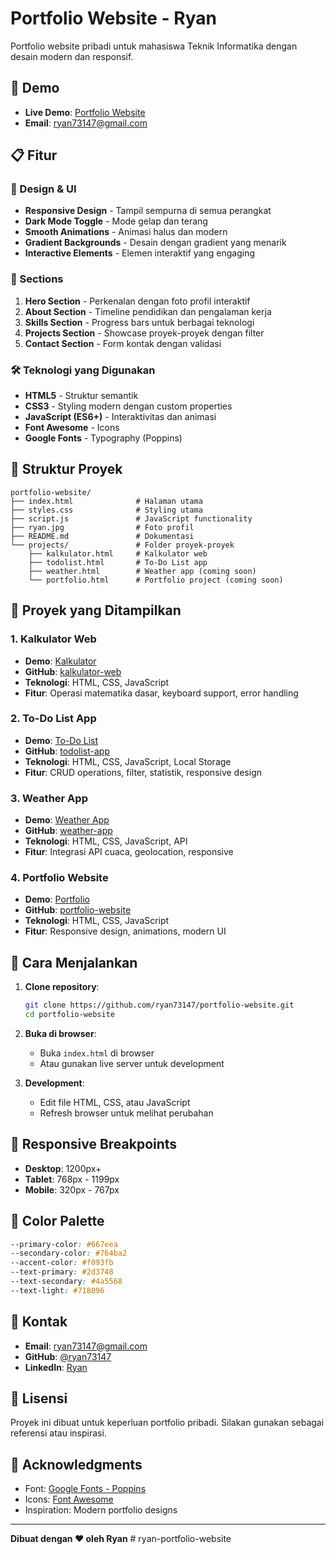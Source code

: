 # Portfolio Website - Ryan

Portfolio website pribadi untuk mahasiswa Teknik Informatika dengan desain modern dan responsif.

## 🚀 Demo
- **Live Demo**: [Portfolio Website](https://ryan73147.github.io/portfolio-website/)
- **Email**: ryan73147@gmail.com

## 📋 Fitur

### 🎨 Design & UI
- **Responsive Design** - Tampil sempurna di semua perangkat
- **Dark Mode Toggle** - Mode gelap dan terang
- **Smooth Animations** - Animasi halus dan modern
- **Gradient Backgrounds** - Desain dengan gradient yang menarik
- **Interactive Elements** - Elemen interaktif yang engaging

### 📱 Sections
1. **Hero Section** - Perkenalan dengan foto profil interaktif
2. **About Section** - Timeline pendidikan dan pengalaman kerja
3. **Skills Section** - Progress bars untuk berbagai teknologi
4. **Projects Section** - Showcase proyek-proyek dengan filter
5. **Contact Section** - Form kontak dengan validasi

### 🛠️ Teknologi yang Digunakan
- **HTML5** - Struktur semantik
- **CSS3** - Styling modern dengan custom properties
- **JavaScript (ES6+)** - Interaktivitas dan animasi
- **Font Awesome** - Icons
- **Google Fonts** - Typography (Poppins)

## 📁 Struktur Proyek

```
portfolio-website/
├── index.html              # Halaman utama
├── styles.css              # Styling utama
├── script.js               # JavaScript functionality
├── ryan.jpg                # Foto profil
├── README.md               # Dokumentasi
└── projects/               # Folder proyek-proyek
    ├── kalkulator.html     # Kalkulator web
    ├── todolist.html       # To-Do List app
    ├── weather.html        # Weather app (coming soon)
    └── portfolio.html      # Portfolio project (coming soon)
```

## 🎯 Proyek yang Ditampilkan

### 1. Kalkulator Web
- **Demo**: [Kalkulator](projects/kalkulator.html)
- **GitHub**: [kalkulator-web](https://github.com/ryan73147/kalkulator-web)
- **Teknologi**: HTML, CSS, JavaScript
- **Fitur**: Operasi matematika dasar, keyboard support, error handling

### 2. To-Do List App
- **Demo**: [To-Do List](projects/todolist.html)
- **GitHub**: [todolist-app](https://github.com/ryan73147/todolist-app)
- **Teknologi**: HTML, CSS, JavaScript, Local Storage
- **Fitur**: CRUD operations, filter, statistik, responsive design

### 3. Weather App
- **Demo**: [Weather App](projects/weather.html)
- **GitHub**: [weather-app](https://github.com/ryan73147/weather-app)
- **Teknologi**: HTML, CSS, JavaScript, API
- **Fitur**: Integrasi API cuaca, geolocation, responsive

### 4. Portfolio Website
- **Demo**: [Portfolio](projects/portfolio.html)
- **GitHub**: [portfolio-website](https://github.com/ryan73147/portfolio-website)
- **Teknologi**: HTML, CSS, JavaScript
- **Fitur**: Responsive design, animations, modern UI

## 🚀 Cara Menjalankan

1. **Clone repository**:
   ```bash
   git clone https://github.com/ryan73147/portfolio-website.git
   cd portfolio-website
   ```

2. **Buka di browser**:
   - Buka `index.html` di browser
   - Atau gunakan live server untuk development

3. **Development**:
   - Edit file HTML, CSS, atau JavaScript
   - Refresh browser untuk melihat perubahan

## 📱 Responsive Breakpoints

- **Desktop**: 1200px+
- **Tablet**: 768px - 1199px
- **Mobile**: 320px - 767px

## 🎨 Color Palette

```css
--primary-color: #667eea
--secondary-color: #764ba2
--accent-color: #f093fb
--text-primary: #2d3748
--text-secondary: #4a5568
--text-light: #718096
```

## 📧 Kontak

- **Email**: ryan73147@gmail.com
- **GitHub**: [@ryan73147](https://github.com/ryan73147)
- **LinkedIn**: [Ryan](https://linkedin.com/in/ryan73147)

## 📄 Lisensi

Proyek ini dibuat untuk keperluan portfolio pribadi. Silakan gunakan sebagai referensi atau inspirasi.

## 🙏 Acknowledgments

- Font: [Google Fonts - Poppins](https://fonts.google.com/specimen/Poppins)
- Icons: [Font Awesome](https://fontawesome.com/)
- Inspiration: Modern portfolio designs

---

**Dibuat dengan ❤️ oleh Ryan**
#   r y a n - p o r t f o l i o - w e b s i t e  
 